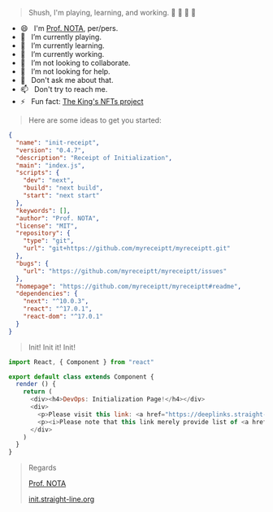 > Shush, I'm playing, learning, and working. 🤫 🤫 🤫 🤫

- 😄 &nbsp; I'm [Prof. NOTA](https://deeplinks.straight-line.org/), per/pers.
- 🤙 &nbsp; I’m currently playing.
- 🌱 &nbsp; I’m currently learning.
- 🔭 &nbsp; I’m currently working.
- 👯 &nbsp; I’m not looking to collaborate.
- 🤔 &nbsp; I’m not looking for help.
- 💬 &nbsp; Don't ask me about that.
- 📫 &nbsp; Don't try to reach me.
- ⚡ &nbsp; Fun fact: [The King's NFTs project](https://iqraa.straight-line.org/the-kings-nfts/)

> Here are some ideas to get you started:

```json
{
  "name": "init-receipt",
  "version": "0.4.7",
  "description": "Receipt of Initialization",
  "main": "index.js",
  "scripts": {
    "dev": "next",
    "build": "next build",
    "start": "next start"
  },
  "keywords": [],
  "author": "Prof. NOTA",
  "license": "MIT",
  "repository": {
    "type": "git",
    "url": "git+https://github.com/myreceiptt/myreceiptt.git"
  },
  "bugs": {
    "url": "https://github.com/myreceiptt/myreceiptt/issues"
  },
  "homepage": "https://github.com/myreceiptt/myreceiptt#readme",
  "dependencies": {
    "next": "^10.0.3",
    "react": "^17.0.1",
    "react-dom": "^17.0.1"
  }
}
```

> Init! Init it! Init!

```javascript
import React, { Component } from "react"

export default class extends Component {
  render () {
    return (
      <div><h4>DevOps: Initialization Page!</h4></div>
      <div>
        <p>Please visit this link: <a href="https://deeplinks.straight-line.org/" target="_blank" rel="noreferrer">Prof. NOTA's Deep Links</a></p>
        <p><i>Please note that this link merely provide list of <a href="https://deeplinks.straight-line.org/" target="_blank" rel="noreferrer">Prof. NOTA's Deep Links</a> and does not facilitate the access to or use of the Deep Links.</i></p>
      </div>
    )
  }
}
```

> Regards
> 
> [Prof. NOTA](https://deeplinks.straight-line.org/)
> 
> [init.straight-line.org](https://init.straight-line.org/)
> 

<!--
**myreceiptt/myreceiptt** is a ✨ _special_ ✨ repository because its `README.md` (this file) appears on Prof. NOTA's GitHub profile.
-->
